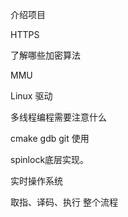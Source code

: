介绍项目



HTTPS



了解哪些加密算法



MMU



Linux 驱动



多线程编程需要注意什么



cmake gdb git 使用



spinlock底层实现。



实时操作系统



取指、译码、执行 整个流程

